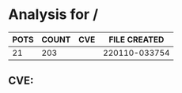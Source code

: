 # Analysis for /
| POTS | COUNT | CVE | FILE CREATED |
|---|---|---|---|
| 21 | 203 | | 220110-033754 |

## CVE: 